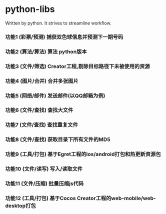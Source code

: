 # python-libs
Written by python. It strives to streamline workflow.

### 功能1 (彩票/预测) 捕获双色球信息并预测下一期号码
### 功能2 (算法/算法) 算法 python版本
### 功能3 (文件/筛选) Creator工程,剔除目标路径下未被使用的资源
### 功能4 (图片/合并) 合并多张图片
### 功能5 (网络/邮件) 发送邮件(以QQ邮箱为例)
### 功能6 (文件/查找) 查找大文件
### 功能7 (文件/查找) 查找重复文件
### 功能8 (文件/查找) 获取目录下所有文件的MD5
### 功能9 (工具/打包) 基于Egret工程的ios/android打包和热更新资源包
### 功能10 (文件/读写) 写入/读取文件
### 功能11 (文件/压缩) 批量压缩js代码
### 功能12 (工具/打包) 基于Cocos Creator工程的web-mobile/web-desktop打包